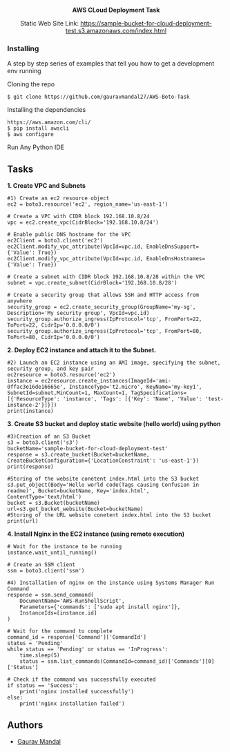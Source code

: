 <div align="center">

  **AWS CLoud Deployment Task**
 
 Static Web Site Link: https://sample-bucket-for-cloud-deployment-test.s3.amazonaws.com/index.html
</div>


### Installing
A step by step series of examples that tell you how to get a development env running

Cloning the repo
```
$ git clone https://github.com/gauravmandal27/AWS-Boto-Task
```
Installing the dependencies
```
https://aws.amazon.com/cli/
$ pip install awscli
$ aws configure
```
Run Any Python IDE

## Tasks <a name="deployment"></a>
**1. Create VPC and Subnets**
```
#1) Create an ec2 resource object
ec2 = boto3.resource('ec2', region_name='us-east-1')

# Create a VPC with CIDR block 192.168.10.8/24
vpc = ec2.create_vpc(CidrBlock='192.168.10.8/24')

# Enable public DNS hostname for the VPC
ec2Client = boto3.client('ec2')
ec2Client.modify_vpc_attribute(VpcId=vpc.id, EnableDnsSupport={'Value': True})
ec2Client.modify_vpc_attribute(VpcId=vpc.id, EnableDnsHostnames={'Value': True})

# Create a subnet with CIDR block 192.168.10.8/28 within the VPC
subnet = vpc.create_subnet(CidrBlock='192.168.10.8/28')

# Create a security group that allows SSH and HTTP access from anywhere
security_group = ec2.create_security_group(GroupName='my-sg', Description='My security group', VpcId=vpc.id)
security_group.authorize_ingress(IpProtocol='tcp', FromPort=22, ToPort=22, CidrIp='0.0.0.0/0')
security_group.authorize_ingress(IpProtocol='tcp', FromPort=80, ToPort=80, CidrIp='0.0.0.0/0')
```

**2. Deploy EC2 instance and attach it to the Subnet.**
```
#2) Launch an EC2 instance using an AMI image, specifying the subnet, security group, and key pair
ec2resource = boto3.resource('ec2')
instance = ec2resource.create_instances(ImageId='ami-0ffac3e16de16665e', InstanceType='t2.micro', KeyName='my-key1', SubnetId=subnet,MinCount=1, MaxCount=1, TagSpecifications=[{'ResourceType': 'instance', 'Tags': [{'Key': 'Name', 'Value': 'test-instance-2'}]}])
print(instance)
```

**3. Create S3 bucket and deploy static website (hello world) using python**
```
#3)Creation of an S3 Bucket
s3 = boto3.client('s3')
bucketName='sample-bucket-for-cloud-deployment-test'
response = s3.create_bucket(Bucket=bucketName, CreateBucketConfiguration={'LocationConstraint': 'us-east-1'})
print(response)

#Storing of the website conetent index.html into the S3 bucket
s3.put_object(Body='Hello world code(Tags causing Confusion in readme)', Bucket=bucketName, Key='index.html', ContentType='text/html')
bucket = s3.Bucket(bucketName)
url=s3.get_bucket_website(Bucket=bucketName)
#Storing of the URL website conetent index.html into the S3 bucket
print(url)
```

**4. Install Nginx in the EC2 instance (using remote execution)**
```
# Wait for the instance to be running
instance.wait_until_running()

# Create an SSM client
ssm = boto3.client('ssm')

#4) Installation of nginx on the instance using Systems Manager Run Command
response = ssm.send_command(
    DocumentName='AWS-RunShellScript',
    Parameters={'commands': ['sudo apt install nginx']},
    InstanceIds=[instance.id]
)

# Wait for the command to complete
command_id = response['Command']['CommandId']
status = 'Pending'
while status == 'Pending' or status == 'InProgress':
    time.sleep(5)
    status = ssm.list_commands(CommandId=command_id)['Commands'][0]['Status']

# Check if the command was successfully executed
if status == 'Success':
    print('nginx installed successfully')
else:
    print('nginx installation failed')

```

## Authors <a name="authors"></a>
+ [Gaurav Mandal](https://github.com/gauravmandal27) <br>
##
